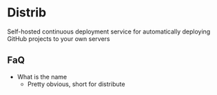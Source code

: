# Distrib

Self-hosted continuous deployment service for automatically deploying GitHub projects to your own servers

## FaQ

 - What is the name
    - Pretty obvious, short for distribute
